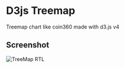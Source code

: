 # D3js Treemap
Treemap chart like coin360 made with d3.js v4

## Screenshot
![TreeMap RTL](https://github.com/ArmanFeyzi/ir-stock/blob/master/screenshot.png)
